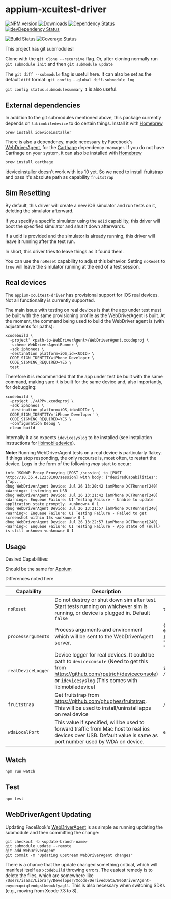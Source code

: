 # appium-xcuitest-driver

[![NPM version](http://img.shields.io/npm/v/appium-xcuitest-driver.svg)](https://npmjs.org/package/appium-xcuitest-driver)
[![Downloads](http://img.shields.io/npm/dm/appium-xcuitest-driver.svg)](https://npmjs.org/package/appium-xcuitest-driver)
[![Dependency Status](https://david-dm.org/appium/appium-xcuitest-driver.svg)](https://david-dm.org/appium/appium-xcuitest-driver)
[![devDependency Status](https://david-dm.org/appium/appium-xcuitest-driver/dev-status.svg)](https://david-dm.org/appium/appium-xcuitest-driver#info=devDependencies)

[![Build Status](https://api.travis-ci.org/appium/appium-xcuitest-driver.png?branch=master)](https://travis-ci.org/appium/appium-xcuitest-driver)
[![Coverage Status](https://coveralls.io/repos/appium/appium-xcuitest-driver/badge.svg?branch=master)](https://coveralls.io/r/appium/appium-xcuitest-driver?branch=master)



This project has git submodules!

Clone with the `git clone --recursive` flag. Or, after cloning normally run `git submodule init` and then `git submodule update`

The `git diff --submodule` flag is useful here. It can also be set as the default `diff` format: `git config --global diff.submodule log`

`git config status.submodulesummary 1` is also useful.


## External dependencies

In addition to the git submodules mentioned above, this package currently depends
on `libimobiledevice` to do certain things. Install it with [Homebrew](http://brew.sh/),

```
brew install ideviceinstaller
```

There is also a dependency, made necessary by Facebook's [WebDriverAgent](https://github.com/facebook/WebDriverAgent),
for the [Carthage](https://github.com/Carthage/Carthage) dependency manager. If you
do not have Carthage on your system, it can also be installed with
[Homebrew](http://brew.sh/)

```
brew install carthage
```
ideviceinstaller doesn't work with ios 10 yet. So we need to install [fruitstrap](https://github.com/ghughes/fruitstrap)
and pass it's absolute path as capability `fruitstrap`

## Sim Resetting

By default, this driver will create a new iOS simulator and run tests on it, deleting the simulator afterward.

If you specify a specific simulator using the `udid` capability, this driver will boot the specified simulator and shut it down afterwards.

If a udid is provided and the simulator is already running, this driver will leave it running after the test run.

In short, this driver tries to leave things as it found them.

You can use the `noReset` capability to adjust this behavior.
Setting `noReset` to `true` will leave the simulator running at the end of a test session.

## Real devices

The `appium-xcuitest-driver` has provisional support for iOS real devices. Not all functionality is currently supported.

The main issue with testing on real devices is that the app under test must be built with the same provisioning profile as the WebDriverAgent is built. At the moment, the command being used to build the WebDriver agent is (with adjustments for paths):

```
xcodebuild \
  -project' <path-to-WebDriverAgent>/WebDriverAgent.xcodeproj \
  -scheme WebDriverAgentRunner \
  -sdk iphoneos \
  -destination platform=iOS,id=<UDID> \
  CODE_SIGN_IDENTITY=iPhone Developer \
  CODE_SIGNING_REQUIRED=YES \
  test
```

Therefore it is recommended that the app under test be built with the same command, making sure it is built for the same device and, also importantly, for debugging:

```
xcodebuild \
  -project ./<APP>.xcodeproj \
  -sdk iphoneos \
  -destination platform=iOS,id=<UDID> \
  CODE_SIGN_IDENTITY='iPhone Developer' \
  CODE_SIGNING_REQUIRED=YES \
  -configuration Debug \
  clean build
```

Internally it also expects `idevicesyslog` to be installed (see installation instructions for [libimobiledevice](http://www.libimobiledevice.org/)).

**Note:** Running WebDriverAgent tests on a real device is particularly flakey. If things stop responding, the only recourse is, most often, to restart the device. Logs in the form of the following _may_ start to occur:

```shell
info JSONWP Proxy Proxying [POST /session] to [POST http://10.35.4.122:8100/session] with body: {"desiredCapabilities":{"ap...
dbug WebDriverAgent Device: Jul 26 13:20:42 iamPhone XCTRunner[240] <Warning>: Listening on USB
dbug WebDriverAgent Device: Jul 26 13:21:42 iamPhone XCTRunner[240] <Warning>: Enqueue Failure: UI Testing Failure - Unable to update application state promptly. <unknown> 0 1
dbug WebDriverAgent Device: Jul 26 13:21:57 iamPhone XCTRunner[240] <Warning>: Enqueue Failure: UI Testing Failure - Failed to get screenshot within 15s <unknown> 0 1
dbug WebDriverAgent Device: Jul 26 13:22:57 iamPhone XCTRunner[240] <Warning>: Enqueue Failure: UI Testing Failure - App state of (null) is still unknown <unknown> 0 1
```

## Usage

Desired Capabilities:

Should be the same for [Appium](https://github.com/appium/appium/blob/master/docs/en/writing-running-appium/caps.md)

Differences noted here

|Capability|Description|Values|
|----------|-----------|------|
|`noReset`|Do not destroy or shut down sim after test. Start tests running on whichever sim is running, or device is plugged in. Default `false`|`true`, `false`|
|`processArguments`|Process arguments and environment which will be sent to the WebDriverAgent server.|`{ args: ["a", "b", "c"] , env: { "a": "b", "c": "d" } }` or `'{"args": ["a", "b", "c"], "env": { "a": "b", "c": "d" }}'`|
|`realDeviceLogger`|Device logger for real devices. It could be path to `deviceconsole` (Need to get this from https://github.com/rpetrich/deviceconsole) or `idevicesyslog` (This comes with libimobiledevice)|`idevicesyslog`, `/abs/path/to/deviceconsole`|
|`fruitstrap`|Get fruitstrap from https://github.com/ghughes/fruitstrap. This will be used to install/uninstall apps on real device|`/abs/path/to/fruitstrap`|
|`wdaLocalPort`|This value if specified, will be used to forward traffic from Mac host to real ios devices over USB. Default value is same as port number used by WDA on device.|`eg. 8100`|

## Watch

```
npm run watch
```


## Test

```
npm test
```


## WebDriverAgent Updating

Updating FaceBook's [WebDriverAgent](https://github.com/facebook/WebDriverAgent)
is as simple as running updating the submodule and then committing the change:

```
git checkout -b <update-branch-name>
git submodule update --remote
git add WebDriverAgent
git commit -m "Updating upstream WebDriverAgent changes"
```

There is a chance that the update changed something critical, which will manifest
itself as `xcodebuild` throwing errors. The easiest remedy is to delete the
files, which are somewhere like `/Users/isaac/Library/Developer/Xcode/DerivedData/WebDriverAgent-eoyoecqmiqfeodgstkwbxkfyagll`.
This is also necessary when switching SDKs (e.g., moving from Xcode 7.3 to 8).
